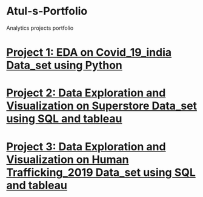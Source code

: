 # Atul-s-Portfolio
Analytics projects portfolio
# [Project 1: EDA on Covid_19_india  Data_set using Python](https://drive.google.com/file/d/1R2ZCa-r6yFjz_7FHKHboE7nXyiZzmeVp/view?usp=sharing)
# [Project 2: Data Exploration and Visualization  on Superstore Data_set using SQL and tableau](https://drive.google.com/file/d/1sj3bhL7KlI0t00Mln872GTFdDGUTJepY/view?usp=sharing)
# [Project 3: Data Exploration and Visualization  on Human Trafficking_2019  Data_set using SQL and tableau](https://drive.google.com/file/d/1Ln6RzYv6oY0mrl1QU6qA2KyzqP0qjl3O/view?usp=sharing)
